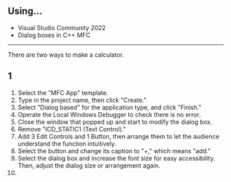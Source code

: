 ## Using...
- Visual Studio Community 2022
- Dialog boxes in C++ MFC

-------
There are two ways to make a calculator.
## 1
1. Select the "MFC App" template.
2. Type in the project name, then click "Create."
3. Select "Dialog based" for the application type, and click "Finish."
4. Operate the Local Windows Debugger to check there is no error.
5. Close the window that popped up and start to modify the dialog box.
6. Remove "ICD_STATIC1 (Text Control)."
7. Add 3 Edit Controls and 1 Button, then arrange them to let the audience understand the function intuitively.
8. Select the button and change its caption to "+," which means "add."
9. Select the dialog box and increase the font size for easy accessibility. Then, adjust the dialog size or arrangement again.
10. 
